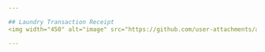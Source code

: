 ```yaml
---

## Laundry Transaction Receipt
<img width="450" alt="image" src="https://github.com/user-attachments/assets/d7a7fdf3-36f4-4b77-9026-fe7fe3d6d9e7" />

---
```

